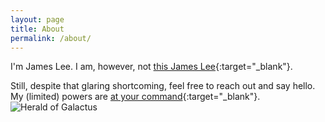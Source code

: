 ```yaml
---
layout: page
title: About
permalink: /about/
---
```


I'm James Lee. I am, however, not [this James Lee](https://www.amazon.com/gp/product/1681646560/ref=as_li_qf_sp_asin_il_tl?ie=UTF8&tag=kcbighuge-20&camp=1789&creative=9325&linkCode=as2&creativeASIN=1681646560&linkId=44912b766c23245196a1ad2c379aa3a9){:target="_blank"}.

Still, despite that glaring shortcoming, feel free to reach out and say hello. My (limited) powers are [at your command](http://pbfcomics.com/commisioned/Herald_of_Galactus/){:target="_blank"}.
![Herald of Galactus](http://pbfcomics.com/images/CW-PBF-Herald_of_Galactus.png)
